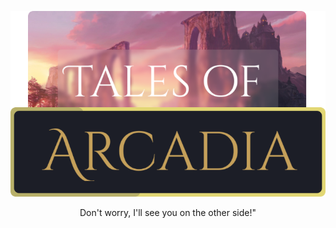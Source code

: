 <p align="center">
  <img src="github-assets/logo.png" width="600px">
</p>
<p align="center">
  <p align="center">Don't worry, I'll see you on the other side!"</p>
</p>
